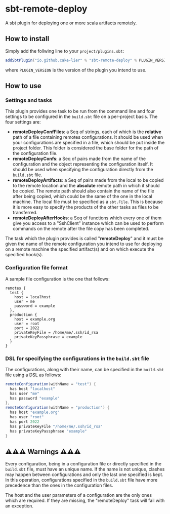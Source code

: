 # sbt-remote-deploy
A sbt plugin for deploying one or more scala artifacts remotely.

## How to install

Simply add the follwing line to your ``project/plugins.sbt``:

``` scala
addSbtPlugin("io.github.cake-lier" % "sbt-remote-deploy" % PLUGIN_VERSION)
```
    
where ``PLUGIN_VERSION`` is the version of the plugin you intend to use.

## How to use

### Settings and tasks

This plugin provides one task to be run from the command line and four settings to be configured in the ``build.sbt`` file on a per-project basis.
The four settings are:

* **remoteDeployConfFiles**: a Seq of strings, each of which is the **relative** path of a file containing remotes configurations. It should be used when your configurations are specified in a file, which should be put inside the project folder. This folder is considered the base folder for the path of the configuration file.
* **remoteDeployConfs**: a Seq of pairs made from the name of the configuration and the object representing the configuration itself. It should be used when specifying the configuration directly from the ``build.sbt`` file.
* **remoteDeployArtifacts**: a Seq of pairs made from the local to be copied to the remote location and the **absolute** remote path in which it should be copied. The remote path should also contain the name of the file after being copied, which could be the same of the one in the local machine. The local file must be specified as a ``sbt.File``. This is because it is more easy to specify the products of the other tasks as files to be transferred.
* **remoteDeployAfterHooks**: a Seq of functions which every one of them give you access to a "SshClient" instance which can be used to perform commands on the remote after the file copy has been completed.

The task which the plugin provides is called "**remoteDeploy**" and it must be given the name of the remote configuration you intend to use for deploying on a remote machine the specified artifact(s) and on which execute the specified hook(s).

### Configuration file format

A sample file configuration is the one that follows:

``` HOCON
remotes {
  test {
    host = localhost
    user = me
    password = example
  },
  production {
    host = example.org
    user = root
    port = 2022
    privateKeyFile = /home/me/.ssh/id_rsa
    privateKeyPassphrase = example
  }
}
```

### DSL for specifying the configurations in the ``build.sbt`` file

The configurations, along with their name, can be specified in the ``build.sbt`` file using a DSL as follows:

``` scala
remoteConfiguration(withName = "test") {
  has host "localhost"
  has user "me"
  has password "example"
},
remoteConfiguration(withName = "production") {
  has host "example.org"
  has user "root"
  has port 2022
  has privateKeyFile "/home/me/.ssh/id_rsa"
  has privateKeyPassphrase "example"
}
```

## ⚠️⚠️⚠️ Warnings ⚠️⚠️⚠️

Every configuration, being in a configuration file or directly specified in the ``build.sbt`` file, must have an unique name. 
If the name is not unique, clashes may happen between configurations and only the last one specified is kept. 
In this operation, configurations specified in the ``build.sbt`` file have more precedence than the ones in the configuration files.

The host and the user parameters of a configuration are the only ones which are required. 
If they are missing, the "remoteDeploy" task will fail with an exception.

